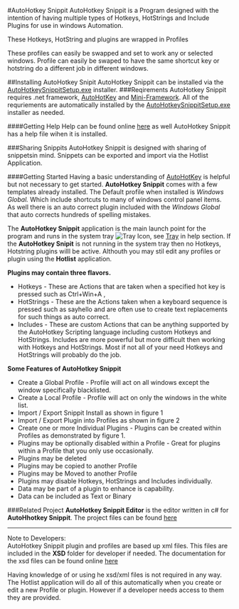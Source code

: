 #AutoHotkey Snippit
AutoHotkey Snippit is a Program designed with the intention of having multiple types of Hotkeys, HotStrings and Include Plugins for use in windows Automation. 

These Hotkeys, HotString and plugins are wrapped in Profiles

These profiles can easily be swapped  and set to work any or selected windows. Profile can easily be swaped to have the same shortcut key or hotstring do a different job in different windows.

##Installing AutoHotkey Snipit
AutoHotkey Snippit can be installed via the [AutoHotkeySnippitSetup.exe][1] installer.
###Reqirements
AutoHotkey Snippit requires .net framework, [AutoHotKey][3] and [Mini-Framework][4].  All of the requriements are automatically installed by the [AutoHotkeySnippitSetup.exe][1] installer as needed.

####Getting Help
Help can be found online [here][2] as well AutoHotkey Snippit has a help file wihen it is installed.

###Sharing Snippits
AutoHotkey Snippit is designed with sharing of snippetsin mind. Snippets can be exported and import via the Hotlist Application.

####Getting Started
Having a basic understanding of [AutoHotKey][3] is helpful but not necessary to get started. **AutoHotkey Snippit** comes with a few templates already installed. The Default profile when installed is *Windows Global.* Which include shortcuts to many of windows control panel items.  
As well there is an auto correct plugin included with the *Windows Global* that auto corrects hundreds of spelling mistakes.

The **AutoHotkey Snippit** application is the main launch point for the program and runs in the system tray ![Tray Icon][tray], see [Tray][7] in help section. If the **AutoHotkey Snipit** is not running in the system tray then no Hotkeys, Hotstring plugins willl be active. Althouth you may stil edit any profiles or plugin using the **Hotlist** application.

**Plugins may contain three flavors.**

* Hotkeys - These are Actions that are taken when a specified hot key is pressed such as Ctrl+Win+A , 
* HotStrings - These are the Actions taken when a keyboard sequence is pressed such as sayhello and are often use to create text replacements for such things as auto correct.
* Includes - These are custom Actions that can be anything supported by the AutoHotkey Scripting language including custom Hotkeys and HotStrings. Includes are more powerful but more difficult then working with Hotkeys and HotStrings. Most if not all of your need Hotkeys and HotStrings will probably do the job. 

**Some Features of AutoHotkey Snippit**

* Create a Global Profile - Profile will act on all windows except the window specifically blacklisted. 
* Create a Local Profile - Profile will act on only the windows in the white list. 
* Import / Export Snippit Install as shown in figure 1 
* Import / Export Plugin into Profiles as shown in figure 2 
* Create one or more Individual Plugins - Plugins can be created within Profiles as demonstrated by figure 1. 
* Plugins may be optionally disabled within a Profile - Great for plugins within a Profile that you only use occasionally. 
* Plugins may be deleted 
* Plugins may be copied to another Profile 
* Plugins may be Moved to another Profile 
* Plugins may disable Hotkeys, HotStrings and Includes individually. 
* Data may be part of a plugin to enhance is capability. 
* Data can be included as Text or Binary 

###Related Project
**AutoHotkey Snippit Editor** is the editor written in c# for **AutoHhotkey Snippit**. The project files can be found [here][6]

___
Note to Developers:  
AutoHotkey Snippit plugin and profiles are based up xml files. This files are included in the **XSD** folder for developer if needed. The documentation for the xsd files can be found online [here][5]

Having knowledge of or using he xsd/xml files is not required in any way. The Hotlist application will do all of this automatically when you create or edit a new Profile or plugin. However if a developer needs access to them they are provided.

[1]:https://github.com/Amourspirit/AutoHotkey-Snippit/raw/master/Bin/Stable/Latest/AutoHotkeySnippitSetup.exe
[2]:https://amourspirit.github.io/AutoHotkey-Snippit
[3]:https://autohotkey.com
[4]:https://github.com/Amourspirit/Mini-Framework
[5]:https://amourspirit.github.io/AutoHotkey-Snippit/xsd_docs/
[6]:https://github.com/Amourspirit/AutoHotkey-Snippit-Editor
[7]:https://amourspirit.github.io/AutoHotkey-Snippit/index.html?Tray.html
[tray]:https://amourspirit.github.io/AutoHotkey-Snippit/lib/Image_icon_tray.png "AutoHotkey Snippit Tray Icon"